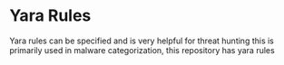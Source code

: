 # Yara Rules
Yara rules can be specified and is very helpful for threat hunting this is primarily used in malware categorization, this repository has yara rules 
